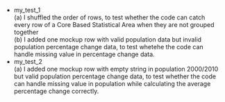 * my_test_1 \
(a) I shuffled the order of rows, to test whether the code can catch every row of a Core Based Statistical Area when they are not grouped together \
(b) I added one mockup row with valid population data but invalid population percentage change data, to test whetehe the code can handle missing value in percentage change data.
* my_test_2 \
(a) I added one mockup row with empty string in population 2000/2010 but valid population percentage change data, to test whether the code can handle missing value in population while calculating the average percentage change correctly.
